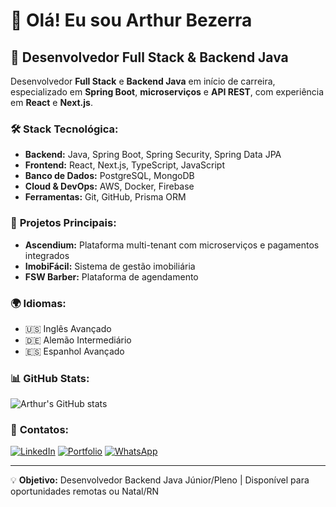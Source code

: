 # 👋 Olá! Eu sou Arthur Bezerra

## 🚀 Desenvolvedor Full Stack & Backend Java

Desenvolvedor **Full Stack** e **Backend Java** em início de carreira, especializado em **Spring Boot**, **microserviços** e **API REST**, com experiência em **React** e **Next.js**.

### 🛠️ **Stack Tecnológica:**
- **Backend:** Java, Spring Boot, Spring Security, Spring Data JPA
- **Frontend:** React, Next.js, TypeScript, JavaScript
- **Banco de Dados:** PostgreSQL, MongoDB
- **Cloud & DevOps:** AWS, Docker, Firebase
- **Ferramentas:** Git, GitHub, Prisma ORM

### 🎯 **Projetos Principais:**
- **Ascendium:** Plataforma multi-tenant com microserviços e pagamentos integrados
- **ImobiFácil:** Sistema de gestão imobiliária
- **FSW Barber:** Plataforma de agendamento

### 🌍 **Idiomas:**
- 🇺🇸 Inglês Avançado
- 🇩🇪 Alemão Intermediário  
- 🇪🇸 Espanhol Avançado

### 📊 **GitHub Stats:**
![Arthur's GitHub stats](https://github-readme-stats.vercel.app/api?username=artubss&show_icons=true&theme=radical)

### 🔗 **Contatos:**
[![LinkedIn](https://img.shields.io/badge/-LinkedIn-0077B5?style=flat&logo=linkedin&logoColor=white)](https://www.linkedin.com/in/arthur-souza-6a4a71358)
[![Portfolio](https://img.shields.io/badge/-Portfolio-FF5722?style=flat&logo=google-chrome&logoColor=white)](https://arthurdevsites.com)
[![WhatsApp](https://img.shields.io/badge/-WhatsApp-25D366?style=flat&logo=whatsapp&logoColor=white)](https://wa.me/5584994198787)

---
💡 **Objetivo:** Desenvolvedor Backend Java Júnior/Pleno | Disponível para oportunidades remotas ou Natal/RN
